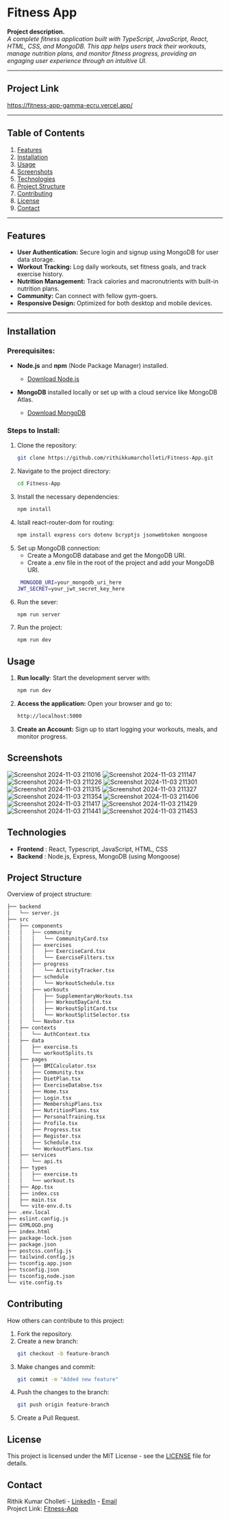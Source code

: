 # Fitness App

**Project description.**  
*A complete fitness application built with TypeScript, JavaScript, React, HTML, CSS, and MongoDB. This app helps users track their workouts, manage nutrition plans, and monitor fitness progress, providing an engaging user experience through an intuitive UI.*

---
## Project Link
https://fitness-app-gamma-ecru.vercel.app/

---
## Table of Contents
1. [Features](#features)
2. [Installation](#installation)
3. [Usage](#usage)
4. [Screenshots](#screenshots)
5. [Technologies](#technologies)
6. [Project Structure](#project-structure)
7. [Contributing](#contributing)
8. [License](#license)
9. [Contact](#contact)

---

## Features

- **User Authentication:** Secure login and signup using MongoDB for user data storage.
- **Workout Tracking:** Log daily workouts, set fitness goals, and track exercise history.
- **Nutrition Management:** Track calories and macronutrients with built-in nutrition plans.
- **Community:** Can connect with fellow gym-goers.
- **Responsive Design:** Optimized for both desktop and mobile devices.


---

## Installation

### Prerequisites:
- **Node.js** and **npm** (Node Package Manager) installed.
  - [Download Node.js](https://nodejs.org/)
    
- **MongoDB** installed locally or set up with a cloud service like MongoDB Atlas.
  - [Download MongoDB](https://www.mongodb.com/try/download/community)

### Steps to Install:

1. Clone the repository:
   ```bash
   git clone https://github.com/rithikkumarcholleti/Fitness-App.git

2. Navigate to the project directory:
   ```bash
   cd Fitness-App

3. Install the necessary dependencies:
   ```bash
   npm install

4. Istall react-router-dom for routing:
   ```bash
   npm install express cors dotenv bcryptjs jsonwebtoken mongoose

5. Set up MongoDB connection:
   - Create a MongoDB database and get the MongoDB URI.
   - Create a .env file in the root of the project and add your MongoDB URI.
   ```bash
    MONGODB_URI=your_mongodb_uri_here
   JWT_SECRET=your_jwt_secret_key_here

6. Run the sever:
   ```bash
   npm run server
   
7. Run the project:
   ```bash
   npm run dev

## Usage 
1. **Run locally**: Start the development server with:
   ```bash
   npm run dev

2. **Access the application:**  Open your browser and go to:
   ```bash
   http://localhost:5000

3. **Create an Account:** Sign up to start logging your workouts, meals, and monitor progress.


## Screenshots
![Screenshot 2024-11-03 211016](https://github.com/user-attachments/assets/524cf326-6ee3-4994-9272-104b9bc3cdd2)
![Screenshot 2024-11-03 211147](https://github.com/user-attachments/assets/259b3097-16da-406a-9644-5d0af0b9a5d6)
![Screenshot 2024-11-03 211226](https://github.com/user-attachments/assets/0a24bcd5-e59f-41a8-a84a-6eb75f72fd9a)
![Screenshot 2024-11-03 211301](https://github.com/user-attachments/assets/4cd202f7-3fcb-41fe-9195-87320fc71632)
![Screenshot 2024-11-03 211315](https://github.com/user-attachments/assets/a9df5c94-3ca9-4fe2-90b9-f1e6071f9ea0)
![Screenshot 2024-11-03 211327](https://github.com/user-attachments/assets/a18d8c24-76ef-4aef-94b7-7e5555b7cdbd)
![Screenshot 2024-11-03 211354](https://github.com/user-attachments/assets/52218d52-4520-44c1-846e-5bb065a4e16b)
![Screenshot 2024-11-03 211406](https://github.com/user-attachments/assets/49df7ed4-60e7-4e21-99c3-730ce14b5d55)
![Screenshot 2024-11-03 211417](https://github.com/user-attachments/assets/df76c34c-a2dd-420b-863c-9c7ebb0d2734)
![Screenshot 2024-11-03 211429](https://github.com/user-attachments/assets/2bf63966-34d9-408b-ada5-74bc84974c97)
![Screenshot 2024-11-03 211441](https://github.com/user-attachments/assets/f9ad9ed5-fe7c-4be9-afea-bc366882a419)
![Screenshot 2024-11-03 211453](https://github.com/user-attachments/assets/e2fdba84-ce54-4b52-a678-a0df4d5a7cec)


## Technologies
- **Frontend** : React, Typescript, JavaScript, HTML, CSS
- **Backend** : Node.js, Express, MongoDB (using Mongoose)



## Project Structure

Overview of project structure:

```bash
├── backend
│   └── server.js
├── src
│   ├── components
│   │   ├── community
│   │   │   └── CommunityCard.tsx 
│   │   ├── exercises
│   │   │   ├── ExerciseCard.tsx
│   │   │   └── ExerciseFilters.tsx
│   │   ├── progress
│   │   │   └── ActivityTracker.tsx
│   │   ├── schedule
│   │   │   └── WorkoutSchedule.tsx
│   │   ├── workouts
│   │   │   ├── SupplementaryWorkouts.tsx
│   │   │   ├── WorkoutDayCard.tsx
│   │   │   ├── WorkoutSplitCard.tsx
│   │   │   └── WorkoutSplitSelector.tsx
│   │   └── Navbar.tsx
│   ├── contexts
│   │   └── AuthContext.tsx
│   ├── data
│   │   ├── exercise.ts
│   │   └── workoutSplits.ts
│   ├── pages
│   │   ├── BMICalculator.tsx
│   │   ├── Community.tsx
│   │   ├── DietPlan.tsx
│   │   ├── ExerciseDatabse.tsx
│   │   ├── Home.tsx
│   │   ├── Login.tsx
│   │   ├── MembershipPlans.tsx
│   │   ├── NutritionPlans.tsx
│   │   ├── PersonalTraining.tsx
│   │   ├── Profile.tsx
│   │   ├── Progress.tsx
│   │   ├── Register.tsx
│   │   ├── Schedule.tsx
│   │   └── WorkoutPlans.tsx
│   ├── services
│   │   └── api.ts
│   ├── types
│   │   ├── exercise.ts
│   │   └── workout.ts
│   ├── App.tsx
│   ├── index.css
│   ├── main.tsx
│   └── vite-env.d.ts
├── .env.local
├── eslint.config.js
├── GYMLOGO.png
├── index.html
├── package-lock.json
├── package.json
├── postcss.config.js
├── tailwind.config.js
├── tsconfig.app.json
├── tsconfig.json
├── tsconfig,node.json
└── vite.config.ts
```

## Contributing

How others can contribute to this project:

1. Fork the repository.
2. Create a new branch:
   ```bash
   git checkout -b feature-branch
   ```
3. Make changes and commit:
   ```bash
   git commit -m "Added new feature"
   ```
4. Push the changes to the branch:
   ```bash
   git push origin feature-branch
   ```
5. Create a Pull Request.

## License

This project is licensed under the MIT License - see the [LICENSE](LICENSE) file for details.

## Contact

Rithik Kumar Cholleti - [LinkedIn](https://www.linkedin.com/in/rithik-cholleti-394973317/) - [Email](mailto:rithikkumarcholleti@gmail.com)  
Project Link: [Fitness-App](https://github.com/rithikkumarcholleti/Fitness-App)
